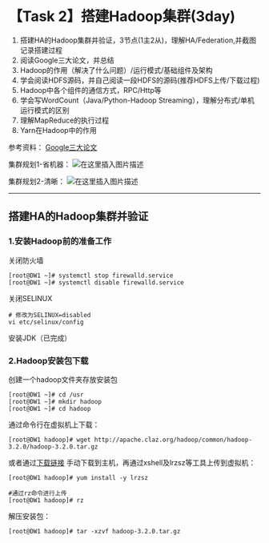 
# 【Task 2】搭建Hadoop集群(3day)

1. 搭建HA的Hadoop集群并验证，3节点(1主2从)，理解HA/Federation,并截图记录搭建过程
2. 阅读Google三大论文，并总结
3. Hadoop的作用（解决了什么问题）/运行模式/基础组件及架构
4. 学会阅读HDFS源码，并自己阅读一段HDFS的源码(推荐HDFS上传/下载过程)
5. Hadoop中各个组件的通信方式，RPC/Http等
6. 学会写WordCount（Java/Python-Hadoop Streaming），理解分布式/单机运行模式的区别
7. 理解MapReduce的执行过程
8. Yarn在Hadoop中的作用

参考资料：
[Google三大论文](https://blog.csdn.net/w1573007/article/details/52966742)


集群规划1-省机器：
![在这里插入图片描述](https://img-blog.csdnimg.cn/2019042014023351.png?x-oss-process=image/watermark,type_ZmFuZ3poZW5naGVpdGk,shadow_10,text_aHR0cHM6Ly9ibG9nLmNzZG4ubmV0L0hlaXRhbzUyMDA=,size_16,color_FFFFFF,t_70)


集群规划2-清晰：
![在这里插入图片描述](https://img-blog.csdnimg.cn/20190420140245947.png?x-oss-process=image/watermark,type_ZmFuZ3poZW5naGVpdGk,shadow_10,text_aHR0cHM6Ly9ibG9nLmNzZG4ubmV0L0hlaXRhbzUyMDA=,size_16,color_FFFFFF,t_70)

---
## 搭建HA的Hadoop集群并验证  

### 1.安装Hadoop前的准备工作 
关闭防火墙
```
[root@DW1 ~]# systemctl stop firewalld.service
[root@DW1 ~]# systemctl disable firewalld.service
```

关闭SELINUX
```
# 修改为SELINUX=disabled
vi etc/selinux/config
```
安装JDK（已完成）

### 2.Hadoop安装包下载  
创建一个hadoop文件夹存放安装包
```
[root@DW1 ~]# cd /usr
[root@DW1 ~]# mkdir hadoop
[root@DW1 ~]# cd hadoop
```

通过命令行在虚拟机上下载：

```
[root@DW1 hadoop]# wget http://apache.claz.org/hadoop/common/hadoop-3.2.0/hadoop-3.2.0.tar.gz
```
或者通过[下载链接](http://archive.apache.org/dist/hadoop/core/)  手动下载到主机，再通过xshell及lrzsz等工具上传到虚拟机：
```
[root@DW1 hadoop]# yum install -y lrzsz

#通过rz命令进行上传
[root@DW1 hadoop]# rz
```
解压安装包：
```
[root@DW1 hadoop]# tar -xzvf hadoop-3.2.0.tar.gz
```
